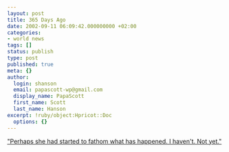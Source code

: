 ```yaml
---
layout: post
title: 365 Days Ago
date: 2002-09-11 06:09:42.000000000 +02:00
categories:
- world news
tags: []
status: publish
type: post
published: true
meta: {}
author:
  login: shanson
  email: papascott-wp@gmail.com
  display_name: PapaScott
  first_name: Scott
  last_name: Hanson
excerpt: !ruby/object:Hpricot::Doc
  options: {}
---
```

<p><a href="http://www.papascott.de/2001/09/12/1540.php#001540">"Perhaps she had started to fathom what has happened. I haven't. Not yet."</a></p>
